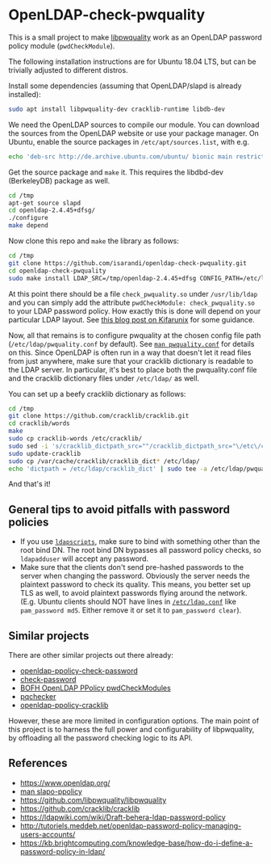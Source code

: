 # OpenLDAP-check-pwquality

This is a small project to make [libpwquality](https://github.com/libpwquality/libpwquality) work as an OpenLDAP password policy module (`pwdCheckModule`).

The following installation instructions are for Ubuntu 18.04 LTS, but can be trivially adjusted to different distros.

Install some dependencies (assuming that OpenLDAP/slapd is already installed):

```bash
sudo apt install libpwquality-dev cracklib-runtime libdb-dev 
```

We need the OpenLDAP sources to compile our module. You can download the sources from the OpenLDAP website or use your package manager. On Ubuntu, enable the source packages in `/etc/apt/sources.list`, with e.g.

```bash
echo 'deb-src http://de.archive.ubuntu.com/ubuntu/ bionic main restricted' | sudo tee -a /etc/apt/sources.list
```

Get the source package and `make` it. This requires the libdbd-dev (BerkeleyDB) package as well.

```bash
cd /tmp
apt-get source slapd
cd openldap-2.4.45+dfsg/
./configure
make depend
```

Now clone this repo and `make` the library as follows:

```bash
cd /tmp
git clone https://github.com/isarandi/openldap-check-pwquality.git
cd openldap-check-pwquality
sudo make install LDAP_SRC=/tmp/openldap-2.4.45+dfsg CONFIG_PATH=/etc/ldap/pwquality.conf LDAP_LIBDIR=/usr/lib/ldap
```

At this point there should be a file `check_pwquality.so` under `/usr/lib/ldap` and you can simply add the attribute `pwdCheckModule: check_pwquality.so` to your LDAP password policy. How exactly this is done will depend on your particular LDAP layout. See [this blog post on Kifarunix](https://kifarunix.com/implement-openldap-password-policies/) for some guidance.

Now, all that remains is to configure pwquality at the chosen config file path (`/etc/ldap/pwquality.conf` by default). See [`man pwquality.conf`](http://manpages.ubuntu.com/manpages/bionic/man5/pwquality.conf.5.html) for details on this. Since OpenLDAP is often run in a way that doesn't let it read files from just anywhere, make sure that your cracklib dictionary is readable to the LDAP server. In particular, it's best to place both the pwquality.conf file and the cracklib dictionary files under `/etc/ldap/` as well.

You can set up a beefy cracklib dictionary as follows:

```bash
cd /tmp
git clone https://github.com/cracklib/cracklib.git
cd cracklib/words
make
sudo cp cracklib-words /etc/cracklib/
sudo sed -i 's/cracklib_dictpath_src=""/cracklib_dictpath_src="\/etc\/cracklib\/cracklib-words"/' /etc/cracklib/cracklib.conf
sudo update-cracklib
sudo cp /var/cache/cracklib/cracklib_dict* /etc/ldap/
echo 'dictpath = /etc/ldap/cracklib_dict' | sudo tee -a /etc/ldap/pwquality.conf
```

And that's it!

## General tips to avoid pitfalls with password policies

- If you use [`ldapscripts`](https://github.com/martymac/ldapscripts), make sure to bind with something other than the root bind DN. The root bind DN bypasses all password policy checks, so `ldapadduser` will accept any password.
- Make sure that the clients don't send pre-hashed passwords to the server when changing the password. Obviously the server needs the plaintext password to check its quality. This means, you better set up TLS as well, to avoid plaintext passwords flying around the network. (E.g. Ubuntu clients should NOT have lines in [`/etc/ldap.conf`](http://manpages.ubuntu.com/manpages/bionic/man5/ldap.conf.5.html) like `pam_password md5`. Either remove it or set it to `pam_password clear`).

## Similar projects

There are other similar projects out there already:

- [openldap-ppolicy-check-password](https://github.com/ltb-project/openldap-ppolicy-check-password)
- [check-password](https://github.com/merces/check-password)
- [BOFH OpenLDAP PPolicy pwdCheckModules](https://github.com/bindle/bofh-pwdCheckModules)
- [pqchecker](https://bitbucket.org/ameddeb/pqchecker/)
- [openldap-ppolicy-cracklib](https://github.com/Elizafox/openldap-ppolicy-cracklib)

However, these are more limited in configuration options. The main point of this project is to harness the full power and configurability of libpwquality, by offloading all the password checking logic to its API.

## References

- https://www.openldap.org/
- [man slapo-ppolicy](https://www.openldap.org/software/man.cgi?query=slapo-ppolicy)
- https://github.com/libpwquality/libpwquality
- https://github.com/cracklib/cracklib
- https://ldapwiki.com/wiki/Draft-behera-ldap-password-policy
- http://tutoriels.meddeb.net/openldap-password-policy-managing-users-accounts/
- https://kb.brightcomputing.com/knowledge-base/how-do-i-define-a-password-policy-in-ldap/

